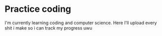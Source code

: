 # Practice coding
I'm currently learning coding and computer science. Here I'll upload every shit i make so i can track my progress uwu
